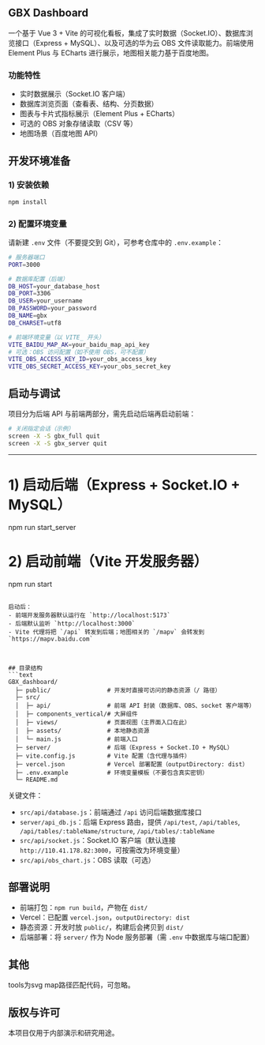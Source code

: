 ## GBX Dashboard

一个基于 Vue 3 + Vite 的可视化看板，集成了实时数据（Socket.IO）、数据库浏览接口（Express + MySQL）、以及可选的华为云 OBS 文件读取能力。前端使用 Element Plus 与 ECharts 进行展示，地图相关能力基于百度地图。

### 功能特性
- 实时数据展示（Socket.IO 客户端）
- 数据库浏览页面（查看表、结构、分页数据）
- 图表与卡片式指标展示（Element Plus + ECharts）
- 可选的 OBS 对象存储读取（CSV 等）
- 地图场景（百度地图 API）


## 开发环境准备

### 1) 安装依赖
```bash
npm install
```

### 2) 配置环境变量
请新建 `.env` 文件（不要提交到 Git），可参考仓库中的 `.env.example`：
```bash
# 服务器端口
PORT=3000

# 数据库配置（后端）
DB_HOST=your_database_host
DB_PORT=3306
DB_USER=your_username
DB_PASSWORD=your_password
DB_NAME=gbx
DB_CHARSET=utf8

# 前端环境变量（以 VITE_ 开头）
VITE_BAIDU_MAP_AK=your_baidu_map_api_key
# 可选：OBS 访问配置（如不使用 OBS，可不配置）
VITE_OBS_ACCESS_KEY_ID=your_obs_access_key
VITE_OBS_SECRET_ACCESS_KEY=your_obs_secret_key
```


## 启动与调试

项目分为后端 API 与前端两部分，需先启动后端再启动前端：

```bash
# 关闭指定会话（示例）
screen -X -S gbx_full quit
screen -X -S gbx_server quit
```
---

# 1) 启动后端（Express + Socket.IO + MySQL）
npm run start_server

# 2) 启动前端（Vite 开发服务器）
npm run start
```

启动后：
- 前端开发服务器默认运行在 `http://localhost:5173`
- 后端默认监听 `http://localhost:3000`
- Vite 代理将把 `/api` 转发到后端；地图相关的 `/mapv` 会转发到 `https://mapv.baidu.com`



## 目录结构
```text
GBX_dashboard/
  ├─ public/                # 开发时直接可访问的静态资源（/ 路径）
  ├─ src/
  │  ├─ api/                # 前端 API 封装（数据库、OBS、socket 客户端等）
  │  ├─ components_vertical/# 大屏组件
  │  ├─ views/              # 页面视图（主界面入口在此）
  │  ├─ assets/             # 本地静态资源
  │  └─ main.js             # 前端入口
  ├─ server/                # 后端（Express + Socket.IO + MySQL）
  ├─ vite.config.js         # Vite 配置（含代理与插件）
  ├─ vercel.json            # Vercel 部署配置（outputDirectory: dist）
  ├─ .env.example           # 环境变量模板（不要包含真实密钥）
  └─ README.md
```

关键文件：
- `src/api/database.js`：前端通过 `/api` 访问后端数据库接口
- `server/api_db.js`：后端 Express 路由，提供 `/api/test`, `/api/tables`, `/api/tables/:tableName/structure`, `/api/tables/:tableName`
- `src/api/socket.js`：Socket.IO 客户端（默认连接 `http://110.41.178.82:3000`，可按需改为环境变量）
- `src/api/obs_chart.js`：OBS 读取（可选）



## 部署说明
- 前端打包：`npm run build`，产物在 `dist/`
- Vercel：已配置 `vercel.json`，`outputDirectory: dist`
- 静态资源：开发时放 `public/`，构建后会拷贝到 `dist/`
- 后端部署：将 `server/` 作为 Node 服务部署（需 `.env` 中数据库与端口配置）

## 其他
tools为svg map路径匹配代码，可忽略。

## 版权与许可
本项目仅用于内部演示和研究用途。
